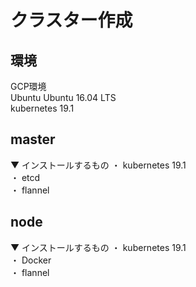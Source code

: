 # クラスター作成

## 環境
GCP環境 <br />
Ubuntu Ubuntu 16.04 LTS <br />
kubernetes 19.1 <br />

## master
▼ インストールするもの
・ kubernetes 19.1 <br />
・ etcd <br />
・ flannel <br />


## node
▼ インストールするもの
・ kubernetes 19.1 <br />
・ Docker <br />
・ flannel <br />
